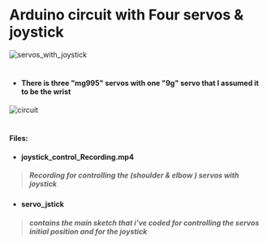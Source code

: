 # Arduino circuit with Four servos & joystick 

![servos_with_joystick](https://user-images.githubusercontent.com/49666154/127266428-9e9b8bb4-2fd6-4ac9-b997-314c87fe5f0f.jpeg)
#
- #### There is three "mg995" servos with one "9g" servo that I assumed it to be the wrist 
![circuit](https://user-images.githubusercontent.com/49666154/127266488-fc4c3b7b-79ad-478b-b42a-12b9e5feaa0a.jpeg)
#
#### Files:
- #### joystick_control_Recording.mp4
 > ##### Recording for controlling the (shoulder & elbow ) servos with joystick
- #### servo_jstick
> ##### contains the main sketch that i've coded for controlling the servos initial position and for the joystick


  

